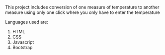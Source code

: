 This project includes conversion of one measure of temperature to another measure using only one click where you only have to enter the temperature 

Languages used are:
1. HTML
2. CSS
3. Javascript
4. Bootstrap
